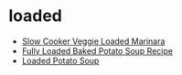 # loaded

 * [Slow Cooker Veggie Loaded Marinara](index/s/slow-cooker-veggie-loaded-marinara.json)
 * [Fully Loaded Baked Potato Soup Recipe](index/f/fully-loaded-baked-potato-soup-recipe.json)
 * [Loaded Potato Soup](index/l/loaded-potato-soup.json)
